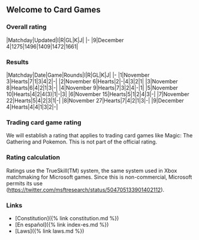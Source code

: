 ## Welcome to Card Games

### Overall rating

|Matchday|Updated|I|R|GL|K|J|
|-
|9|December 4|1275|1496|1409|1472|1661|

### Results

|Matchday|Date|Game|Rounds|I|R|GL|K|J|
|-
|1|November 3|Hearts|7|1|3|4|2|-|
|2|November 6|Hearts|2|-|4|3|2|1|
|3|November 8|Hearts|6|4|2|1|3|-|
|4|November 9|Hearts|7|3|2|4|-|1|
|5|November 10|Hearts|4|2|4(3)|1|-|3|
|6|November 15|Hearts|5|1|2|4|3|-|
|7|November 22|Hearts|5|4|2|3|1|-|
|8|November 27|Hearts|7|4|2|1|3|-|
|9|December 4|Hearts|4|4|1|3|2|-|


### Trading card game rating
We will establish a rating that applies to trading card games like Magic: The Gathering and Pokemon. This is not part of the official rating.

### Rating calculation
Ratings use the TrueSkill(TM) system, the same system used in Xbox matchmaking for Microsoft games. Since this is non-commercial, Microsoft permits its use (https://twitter.com/msftresearch/status/504705133901402112).

### Links
* [Constitution]({% link constitution.md %})
* [En español]({% link index-es.md %})
* [Laws]({% link laws.md %})

